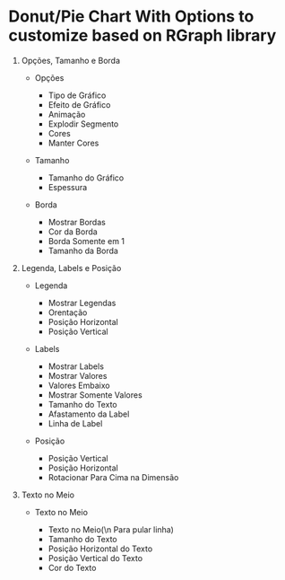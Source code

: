 # Donut/Pie Chart With Options to customize based on RGraph library


1. Opções, Tamanho e Borda

	- Opções

		- Tipo de Gráfico
		- Efeito de Gráfico
		- Animação
		- Explodir Segmento
		- Cores
		- Manter Cores

	- Tamanho

		- Tamanho do Gráfico
		- Espessura

	- Borda

		- Mostrar Bordas
		- Cor da Borda
		- Borda Somente em 1
		- Tamanho da Borda

2. Legenda, Labels e Posição

	- Legenda

		- Mostrar Legendas
		- Orentação
		- Posição Horizontal
		- Posição Vertical

	- Labels

		- Mostrar Labels
		- Mostrar Valores
		- Valores Embaixo 
		- Mostrar Somente Valores
		- Tamanho do Texto
		- Afastamento da Label
		- Linha de Label

	- Posição

		- Posição Vertical
		- Posição Horizontal
		- Rotacionar Para Cima na Dimensão

3. Texto no Meio

	- Texto no Meio
	
		- Texto no Meio(\n Para pular linha)
		- Tamanho do Texto
		- Posição Horizontal do Texto
		- Posição Vertical do Texto
		- Cor do Texto